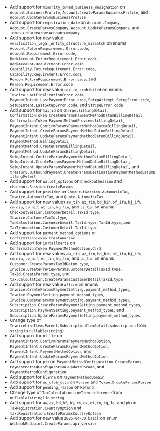 * Add support for `minority_owned_business_designation` on `Account.BusinessProfile`, `Account.CreateParamsBusinessProfile`, and `Account.UpdateParamsBusinessProfile`
* Add support for `registration_date` on `Account.Company`, `Account.CreateParamsCompany`, `Account.UpdateParamsCompany`, and `Token.CreateParamsAccountCompany`
* Add support for new value `verification_legal_entity_structure_mismatch` on enums `Account.FutureRequirement.Error.code`, `Account.Requirement.Error.code`, `BankAccount.FutureRequirement.Error.code`, `BankAccount.Requirement.Error.code`, `Capability.FutureRequirement.Error.code`, `Capability.Requirement.Error.code`, `Person.FutureRequirement.Error.code`, and `Person.Requirement.Error.code`
* Add support for new value `tax_id_prohibited` on enums `Invoice.LastFinalizationError.code`, `PaymentIntent.LastPaymentError.code`, `SetupAttempt.SetupError.code`, `SetupIntent.LastSetupError.code`, and `StripeError.code`
* Add support for `tax_id` on `Charge.BillingDetail`, `ConfirmationToken.CreateParamsPaymentMethodDatumBillingDetail`, `ConfirmationToken.PaymentMethodPreview.BillingDetail`, `PaymentIntent.ConfirmParamsPaymentMethodDatumBillingDetail`, `PaymentIntent.CreateParamsPaymentMethodDatumBillingDetail`, `PaymentIntent.UpdateParamsPaymentMethodDatumBillingDetail`, `PaymentMethod.BillingDetail`, `PaymentMethod.CreateParamsBillingDetail`, `PaymentMethod.UpdateParamsBillingDetail`, `SetupIntent.ConfirmParamsPaymentMethodDatumBillingDetail`, `SetupIntent.CreateParamsPaymentMethodDatumBillingDetail`, `SetupIntent.UpdateParamsPaymentMethodDatumBillingDetail`, and `treasury.OutboundPayment.CreateParamsDestinationPaymentMethodDatumBillingDetail`
* Add support for `wallet_options` on `CheckoutSession` and `checkout.Session.CreateParams`
* Add support for `provider` on `CheckoutSession.AutomaticTax`, `Invoice.AutomaticTax`, and `Quote.AutomaticTax`
* Add support for new values `aw_tin`, `az_tin`, `bd_bin`, `bf_ifu`, `bj_ifu`, `cm_niu`, `cv_nif`, `et_tin`, `kg_tin`, and `la_tin` on enums `CheckoutSession.CustomerDetail.TaxId.type`, `Invoice.CustomerTaxId.type`, `TaxCalculation.CustomerDetail.TaxId.type`, `TaxId.type`, and `TaxTransaction.CustomerDetail.TaxId.type`
* Add support for `payment_method_options` on `ConfirmationToken.CreateParams`
* Add support for `installments` on `ConfirmationToken.PaymentMethodOption.Card`
* Add support for new values `aw_tin`, `az_tin`, `bd_bin`, `bf_ifu`, `bj_ifu`, `cm_niu`, `cv_nif`, `et_tin`, `kg_tin`, and `la_tin` on enums `Customer.CreateParamsTaxIdDatum.type`, `Invoice.CreatePreviewParamsCustomerDetailTaxId.type`, `TaxId.CreateParams.type`, and `tax.Calculation.CreateParamsCustomerDetailTaxId.type`
* Add support for new value `affirm` on enums `Invoice.CreateParamsPaymentSetting.payment_method_types`, `Invoice.PaymentSetting.payment_method_types`, `Invoice.UpdateParamsPaymentSetting.payment_method_types`, `Subscription.CreateParamsPaymentSetting.payment_method_types`, `Subscription.PaymentSetting.payment_method_types`, and `Subscription.UpdateParamsPaymentSetting.payment_method_types`
* Change type of `InvoiceLineItem.Parent.SubscriptionItemDetail.subscription` from `string` to `nullable(string)`
* Add support for `billie` on `PaymentIntent.ConfirmParamsPaymentMethodOption`, `PaymentIntent.CreateParamsPaymentMethodOption`, `PaymentIntent.PaymentMethodOption`, and `PaymentIntent.UpdateParamsPaymentMethodOption`
* Add support for `pix` on `PaymentMethodConfiguration.CreateParams`, `PaymentMethodConfiguration.UpdateParams`, and `PaymentMethodConfiguration`
* Add support for `klarna` on `PaymentMethodDomain`
* Add support for `us_cfpb_data` on `Person` and `Token.CreateParamsPerson`
* Add support for `pending_reason` on `Refund`
* Change type of `TaxCalculationLineItem.reference` from `nullable(string)` to `string`
* Add support for `aw`, `az`, `bd`, `bf`, `bj`, `cm`, `cv`, `et`, `in`, `kg`, `la`, and `ph` on `TaxRegistration.CountryOption` and `tax.Registration.CreateParamsCountryOption`
* Add support for new value `2025-04-30.basil` on enum `WebhookEndpoint.CreateParams.api_version`